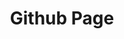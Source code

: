 ---
permalink: /
title: "Github Page"
excerpt: "About me"
author_profile: true
redirect_from: 
  - /about/
  - /about.html
---